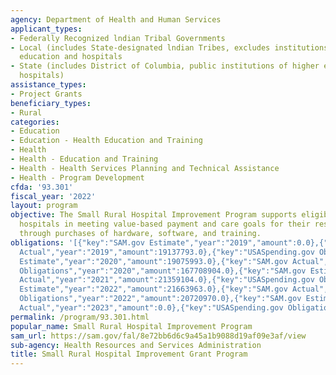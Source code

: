 ```yaml
---
agency: Department of Health and Human Services
applicant_types:
- Federally Recognized lndian Tribal Governments
- Local (includes State-designated lndian Tribes, excludes institutions of higher
  education and hospitals
- State (includes District of Columbia, public institutions of higher education and
  hospitals)
assistance_types:
- Project Grants
beneficiary_types:
- Rural
categories:
- Education
- Education - Health Education and Training
- Health
- Health - Education and Training
- Health - Health Services Planning and Technical Assistance
- Health - Program Development
cfda: '93.301'
fiscal_year: '2022'
layout: program
objective: The Small Rural Hospital Improvement Program supports eligible small rural
  hospitals in meeting value-based payment and care goals for their respective organizations
  through purchases of hardware, software, and training.
obligations: '[{"key":"SAM.gov Estimate","year":"2019","amount":0.0},{"key":"SAM.gov
  Actual","year":"2019","amount":19137793.0},{"key":"USASpending.gov Obligations","year":"2019","amount":18209477.0},{"key":"SAM.gov
  Estimate","year":"2020","amount":19075993.0},{"key":"SAM.gov Actual","year":"2020","amount":19075993.0},{"key":"USASpending.gov
  Obligations","year":"2020","amount":167708904.0},{"key":"SAM.gov Estimate","year":"2021","amount":20829127.0},{"key":"SAM.gov
  Actual","year":"2021","amount":21359104.0},{"key":"USASpending.gov Obligations","year":"2021","amount":19846162.33},{"key":"SAM.gov
  Estimate","year":"2022","amount":21663963.0},{"key":"SAM.gov Actual","year":"2022","amount":20734674.0},{"key":"USASpending.gov
  Obligations","year":"2022","amount":20720970.0},{"key":"SAM.gov Estimate","year":"2023","amount":20734674.0},{"key":"SAM.gov
  Actual","year":"2023","amount":0.0},{"key":"USASpending.gov Obligations","year":"2023","amount":16364406.29}]'
permalink: /program/93.301.html
popular_name: Small Rural Hospital Improvement Program
sam_url: https://sam.gov/fal/8e72bb6d6c9a45a1b9088d19af09e3af/view
sub-agency: Health Resources and Services Administration
title: Small Rural Hospital Improvement Grant Program
---
```

